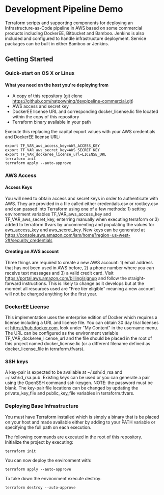 # Development Pipeline Demo

Terraform scripts and supporting components for deploying an Infrastructure-as-Code pipeline in AWS based on some commercial products including DockerEE, Bitbucket and Bamboo.  Jenkins is also included and configured to handle infrastructure deployment.  Service packages can be built in either Bamboo or Jenkins.

## Getting Started

### Quick-start on OS X or Linux

#### What you need on the host you're deploying from

 - A copy of this repository (git clone https://github.com/natpowning/devpipeline-commercial.git)
 - AWS access and secret key
 - DockerEE license URL and corresponding docker_license.lic file located within the copy of this repository
 - Terraform binary available in your path

Execute this replacing the capital export values with your AWS credentials and DockerEE license URL:
```
export TF_VAR_aws_access_key=AWS_ACCESS_KEY
export TF_VAR_aws_secret_key=AWS_SECRET_KEY
export TF_VAR_dockeree_license_url=LICENSE_URL
terraform init
terraform apply --auto-approve
```


### AWS Access

#### Access Keys

You will need to obtain access and secret keys in order to authenticate with AWS.  They are provided in a file called either credentials.csv or rootkey.csv and can passed into Terraform using one of a few methods: 1) setting environment variables TF_VAR_aws_access_key and TF_VAR_aws_secret_key, enterring manually when executing terraform or 3) added to terraform.tfvars by uncommenting and populating the values for aws_access_key and aws_secret_key.  New keys can be generated at https://console.aws.amazon.com/iam/home?region=us-west-2#/security_credentials

#### Creating an AWS account

Three things are required to create a new AWS account: 1) email address that has not been used in AWS before, 2) a phone number where you can receive text messages and 3) a valid credit card.  Visit https://portal.aws.amazon.com/billing/signup and follow the straight-forward instructions.  This is likely to change as it develops but at the moment all resources used are "Free tier eligible" meaning a new account will not be charged anything for the first year.

### DockerEE License

This implementation uses the enterprise edition of Docker which requires a license including a URL and license file.  You can obtain 30 day trial licenses at https://hub.docker.com, look under "My Content" in the username menu.  The URL can be configured as the environment variable TF_VAR_dockeree_license_url and the file should be placed in the root of this project named docker_license.lic (or a different filename defined as docker_license_file in terraform.tfvars).

### SSH keys

A key-pair is expected to be available at ~/.ssh/id_rsa and ~/.ssh/id_rsa.pub.  Existing keys can be used or you can generate a pair using the OpenSSH command ssh-keygen.  NOTE: the password must be blank.  The key-pair file locations can be changed by updating the private_key_file and public_key_file variables in terraform.tfvars.

### Deploying Base Infrastructure

You must have Terraform installed which is simply a binary that is be placed on your host and made available either by adding to your PATH variable or specifying the full path on each execution.

The following commands are executed in the root of this repository.  Initialize the project by executing:

```
terraform init
```

You can now deploy the environment with:

```
terraform apply --auto-approve
```

To take down the environment execute destroy:

```
terraform destroy --auto-approve
```

